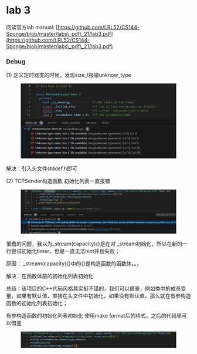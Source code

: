 # lab 3

阅读官方lab manual: [https://github.com/LRL52/CS144-Sponge/blob/master/labs\_pdf\_21/lab3.pdf](https://github.com/LRL52/CS144-Sponge/blob/master/labs\_pdf\_21/lab3.pdf)



### Debug

(1) 定义定时器类的时候，发现size\_t报错unknow\_type

<figure><img src="../../.gitbook/assets/image (38).png" alt=""><figcaption></figcaption></figure>

解决：引入头文件stddef.h即可



(2) TCPSender构造函数 初始化列表一直报错

<figure><img src="../../.gitbook/assets/image (39).png" alt=""><figcaption></figcaption></figure>

很蠢的问题，我以为\_stream(capacity){}是在对 \_stream初始化，所以在新的一行尝试初始化timer，但是一直无法hint并且失败；

原因： \_stream(capacity){}中的{}是构造函数的函数体。。。

解决：在函数体前的初始化列表初始化

总结：该项目的C++代码风格其实挺不错的，我们可以借鉴，例如类中的成员变量，如果有默认值，直接在头文件中初始化，如果没有默认值，那么就在有参构造函数的初始化列表初始化；

有参构造函数的初始化列表初始化 使用make format后的格式，之后的代码里可以借鉴

<figure><img src="../../.gitbook/assets/image (40).png" alt=""><figcaption></figcaption></figure>

